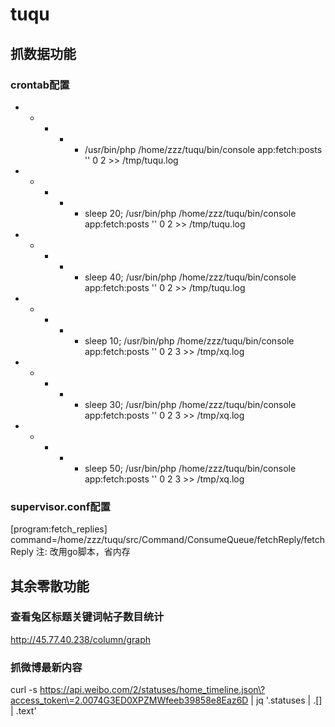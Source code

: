 # tuqu


## 抓数据功能

### crontab配置
* * * * * /usr/bin/php /home/zzz/tuqu/bin/console app:fetch:posts '' 0 2 >> /tmp/tuqu.log
* * * * * sleep 20; /usr/bin/php /home/zzz/tuqu/bin/console app:fetch:posts '' 0 2 >> /tmp/tuqu.log
* * * * * sleep 40; /usr/bin/php /home/zzz/tuqu/bin/console app:fetch:posts '' 0 2 >> /tmp/tuqu.log

* * * * * sleep 10; /usr/bin/php /home/zzz/tuqu/bin/console app:fetch:posts '' 0 2 3 >> /tmp/xq.log
* * * * * sleep 30; /usr/bin/php /home/zzz/tuqu/bin/console app:fetch:posts '' 0 2 3 >> /tmp/xq.log
* * * * * sleep 50; /usr/bin/php /home/zzz/tuqu/bin/console app:fetch:posts '' 0 2 3 >> /tmp/xq.log

### supervisor.conf配置

[program:fetch_replies]
command=/home/zzz/tuqu/src/Command/ConsumeQueue/fetchReply/fetchReply
注: 改用go脚本，省内存

## 其余零散功能

### 查看兔区标题关键词帖子数目统计
http://45.77.40.238/column/graph

### 抓微博最新内容
curl -s https://api.weibo.com/2/statuses/home_timeline.json\?access_token\=2.0074G3ED0XPZMWfeeb39858e8Eaz6D | jq '.statuses | .[] | .text'
